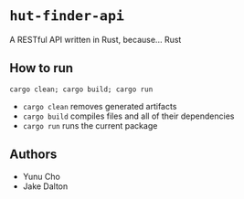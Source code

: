 # `hut-finder-api`

A RESTful API written in Rust, because... Rust

## How to run
```
cargo clean; cargo build; cargo run
```
- `cargo clean` removes generated artifacts
- `cargo build` compiles files and all of their dependencies
- `cargo run` runs the current package


## Authors
- Yunu Cho
- Jake Dalton